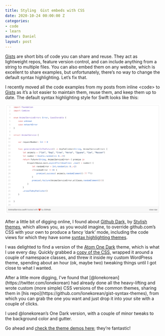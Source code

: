 ```yaml
---
title: Styling  Gist embeds with CSS
date: 2020-10-24 00:00:00 Z
categories:
- code
- learn
author: Daniel
layout: post
---
```


[Gists](https://gist.github.com/discover) are short bits of code you can share and reuse. They act as lightweight repos, feature version control, and can include anything from a string to multiple files. You can also embed them on any website, which is excellent to share examples, but unfortunately, there’s no way to change the default syntax highlighting. Let’s fix that.<!--more-->

I recently moved all the code examples from my posts from inline &lt;code&gt; to[ Gists](https://gist.github.com/discover) as it’s a lot easier to maintain them, reuse them, and keep them up to date. The default syntax highlighting style for Swift looks like this:

![Gist Sample](/assets/gist.png)

After a little bit of digging online, I found about [Github Dark,](https://github.com/StylishThemes/GitHub-Dark#available-syntax-highlighting-themes-demo) by [Stylish themes](https://github.com/StylishThemes), which allows you, as you would imagine, to override github.com’s CSS with your own to produce a fancy ‘dark’ mode, including the code views for which they have some [syntax highlighting themes](https://stylishthemes.github.io/GitHub-Dark/).

I was delighted to find a version of the [Atom One Dark](https://github.com/atom/one-dark-syntax) theme, which is what I use every day. Quickly grabbed a [copy of the CSS,](https://github.com/StylishThemes/GitHub-Dark/blob/master/src/themes/github/one-dark.css) wrapped it around a couple of namespace classes, and threw it inside my custom WordPress theme, spending about an hour (ok, maybe two) tweaking things until I got close to what I wanted.

<script src="https://gist.github.com/afterxleep/231feb0254ae0f32c8cbdc14a7b5ee66.js?file=AnimalService.swift"></script>After a little more digging, I’ve found that [@lonekorean](https://twitter.com/lonekorean) had already done all the heavy-lifting and wrote custom (more simple) CSS versions of the common themes, sharing them in [his repo](https://github.com/lonekorean/gist-syntax-themes), from which you can grab the one you want and just drop it into your site with a couple of clicks.

I used @lonekorean’s One Dark version, with a couple of minor tweaks to the background color and gutter.

Go ahead and [check the theme demos here](https://lonekorean.github.io/gist-syntax-themes/); they’re fantastic!